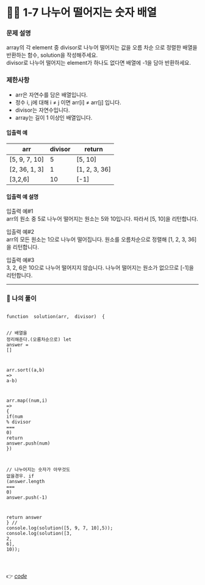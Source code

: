 <h1 id="👩‍💻-1-7-나누어-떨어지는-숫자-배열">👩‍💻 1-7 나누어 떨어지는 숫자 배열</h1>
<h3 id="문제-설명">문제 설명</h3>
<p>array의 각 element 중 divisor로 나누어 떨어지는 값을 오름 차순 으로 정렬한 배열을 반환하는 함수, solution을 작성해주세요.<br>
divisor로 나누어 떨어지는 element가 하나도 없다면 배열에 -1을 담아 반환하세요.</p>
<h3 id="제한사항">제한사항</h3>
<ul>
<li>arr은 자연수를 담은 배열입니다.</li>
<li>정수 i, j에 대해 i ≠ j 이면 arr[i] ≠ arr[j] 입니다.</li>
<li>divisor는 자연수입니다.</li>
<li>array는 길이 1 이상인 배열입니다.</li>
</ul>
<h4 id="입출력-예">입출력 예</h4>

<table>
<thead>
<tr>
<th>arr</th>
<th>divisor</th>
<th>return</th>
</tr>
</thead>
<tbody>
<tr>
<td>[5, 9, 7, 10]</td>
<td>5</td>
<td>[5, 10]</td>
</tr>
<tr>
<td>[2, 36, 1, 3]</td>
<td>1</td>
<td>[1, 2, 3, 36]</td>
</tr>
<tr>
<td>[3,2,6]</td>
<td>10</td>
<td>[-1]</td>
</tr>
</tbody>
</table><h4 id="입출력-예-설명">입출력 예 설명</h4>
<p>입출력 예#1<br>
arr의 원소 중 5로 나누어 떨어지는 원소는 5와 10입니다. 따라서 [5, 10]을 리턴합니다.</p>
<p>입출력 예#2<br>
arr의 모든 원소는 1으로 나누어 떨어집니다. 원소를 오름차순으로 정렬해 [1, 2, 3, 36]을 리턴합니다.</p>
<p>입출력 예#3<br>
3, 2, 6은 10으로 나누어 떨어지지 않습니다. 나누어 떨어지는 원소가 없으므로 [-1]을 리턴합니다.</p>
<hr>
<h3 id="👤-나의-풀이">👤 나의 풀이</h3>
<pre class=" language-javascript"><code class="prism  language-javascript">
<span class="token keyword">function</span>  <span class="token function">solution</span><span class="token punctuation">(</span>arr<span class="token punctuation">,</span>  divisor<span class="token punctuation">)</span>  <span class="token punctuation">{</span>

 <span class="token comment">// 배열을 정리해준다.(오름차순으로)</span>
  <span class="token keyword">let</span> answer <span class="token operator">=</span> <span class="token punctuation">[</span><span class="token punctuation">]</span>

  arr<span class="token punctuation">.</span><span class="token function">sort</span><span class="token punctuation">(</span><span class="token punctuation">(</span>a<span class="token punctuation">,</span>b<span class="token punctuation">)</span>  <span class="token operator">=&gt;</span> a<span class="token operator">-</span>b<span class="token punctuation">)</span>

  arr<span class="token punctuation">.</span><span class="token function">map</span><span class="token punctuation">(</span><span class="token punctuation">(</span>num<span class="token punctuation">,</span>i<span class="token punctuation">)</span> <span class="token operator">=&gt;</span> <span class="token punctuation">{</span>
  <span class="token keyword">if</span><span class="token punctuation">(</span>num <span class="token operator">%</span> divisor <span class="token operator">===</span>  <span class="token number">0</span><span class="token punctuation">)</span> <span class="token keyword">return</span> answer<span class="token punctuation">.</span><span class="token function">push</span><span class="token punctuation">(</span>num<span class="token punctuation">)</span>
 <span class="token punctuation">}</span><span class="token punctuation">)</span>

 <span class="token comment">// 나누어지는 숫자가 아무것도 없을경우.</span>
 <span class="token keyword">if</span> <span class="token punctuation">(</span>answer<span class="token punctuation">.</span>length <span class="token operator">===</span>  <span class="token number">0</span><span class="token punctuation">)</span> answer<span class="token punctuation">.</span><span class="token function">push</span><span class="token punctuation">(</span><span class="token operator">-</span><span class="token number">1</span><span class="token punctuation">)</span>
 
<span class="token keyword">return</span> answer
<span class="token punctuation">}</span>
<span class="token comment">// console.log(solution([5, 9, 7, 10],5));</span>
console<span class="token punctuation">.</span><span class="token function">log</span><span class="token punctuation">(</span><span class="token function">solution</span><span class="token punctuation">(</span><span class="token punctuation">[</span><span class="token number">3</span><span class="token punctuation">,</span>  <span class="token number">2</span><span class="token punctuation">,</span>  <span class="token number">6</span><span class="token punctuation">]</span><span class="token punctuation">,</span>  <span class="token number">10</span><span class="token punctuation">)</span><span class="token punctuation">)</span><span class="token punctuation">;</span>

</code></pre>
<p>👉 <a href="https://github.com/gay0ung/Algorithm/blob/master/PROGRAMMERS/LEVEL_01/%E2%9C%A8%20code-re/07_%EB%82%98%EB%88%84%EC%96%B4%20%EB%96%A8%EC%96%B4%EC%A7%80%EB%8A%94%20%EC%88%AB%EC%9E%90%20%EB%B0%B0%EC%97%B4.html"><em>code</em></a></p>

